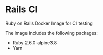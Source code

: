 # Rails CI

Ruby on Rails Docker Image for CI testing

The image includes the following packages:
- Ruby 2.6.0-alpine3.8
- Yarn
